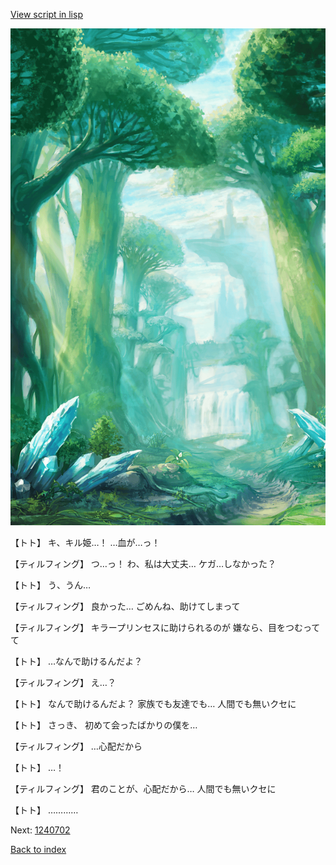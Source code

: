[View script in lisp](../scripts/1240502.txt)

![forest.png](../images/backgrounds/forest.png)

【トト】
キ、キル姫…！
…血が…っ！

【ティルフィング】
つ…っ！
わ、私は大丈夫…
ケガ…しなかった？

【トト】
う、うん…

【ティルフィング】
良かった…
ごめんね、助けてしまって

【ティルフィング】
キラープリンセスに助けられるのが
嫌なら、目をつむってて

【トト】
…なんで助けるんだよ？

【ティルフィング】
え…？

【トト】
なんで助けるんだよ？
家族でも友達でも…
人間でも無いクセに

【トト】
さっき、
初めて会ったばかりの僕を…

【ティルフィング】
…心配だから

【トト】
…！

【ティルフィング】
君のことが、心配だから…
人間でも無いクセに

【トト】
…………

Next: [1240702](1240702.md)

[Back to index](index.md)
